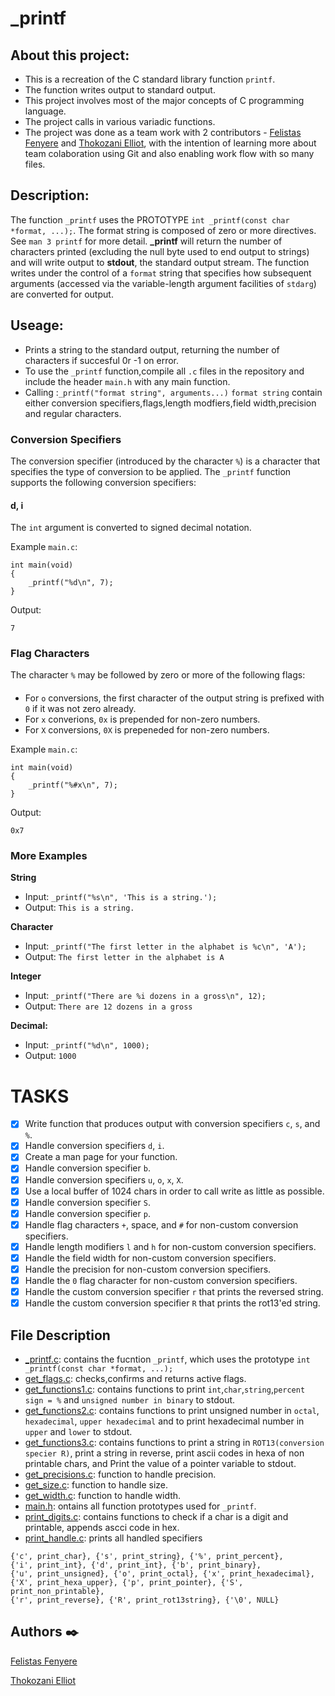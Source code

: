 # _printf
## About this project:
- This is a recreation of the C standard library function ```printf```.
- The function writes output to standard output.
- This project involves most of the major concepts of C programming language.
- The project calls in various variadic functions.
- The project was done as a team work with 2 contributors - [Felistas Fenyere](https://github.com/fifithatlady) and [Thokozani Elliot](https://github.com/thokozanielliot),
 with the intention of learning more about team colaboration using Git and also enabling work flow with so many files.
## Description:
The function `_printf` uses the PROTOTYPE ```int _printf(const char *format, ...);```. 
The format string is composed of zero or more directives. See ```man 3 printf``` for more detail. 
**_printf** will return the number of characters printed (excluding the null byte used to end output to strings) and will write output to **stdout**,
the standard output stream.
The function writes under the control of a `format` string that specifies how subsequent arguments
(accessed via the variable-length argument facilities of `stdarg`) are converted for output.
## Useage:
- Prints a string to the standard output, returning the number of characters if succesful 0r -1 on error.
- To use the `_printf` function,compile all `.c` files in the repository and include the header `main.h` with
  any main function.
- Calling :`_printf("format string", arguments...)` `format string` contain either conversion specifiers,flags,length modfiers,field width,precision and regular characters.
### Conversion Specifiers
The conversion specifier (introduced by the character `%`) is a character that
specifies the type of conversion to be applied. The `_printf` function
supports the following conversion specifiers:

#### d, i
The `int` argument is converted to signed decimal notation.

Example `main.c`:
```
int main(void)
{
    _printf("%d\n", 7);
}
```
Output:
```
7
```
### Flag Characters
The character `%` may be followed by zero or more of the following flags:

#### #
  * For `o` conversions, the first character of the output string is prefixed
  with `0` if it was not zero already.
  * For `x` converions, `0x` is prepended for non-zero numbers.
  * For `X` conversions, `0X` is prepeneded for non-zero numbers.

Example `main.c`:
```
int main(void)
{
    _printf("%#x\n", 7);
}
```
Output:
```
0x7
```
### More Examples
**String**
* Input: ```_printf("%s\n", 'This is a string.');```
* Output: ```This is a string.```

**Character**
* Input: ```_printf("The first letter in the alphabet is %c\n", 'A');```
* Output: ```The first letter in the alphabet is A```

**Integer**
* Input: ```_printf("There are %i dozens in a gross\n", 12);```
* Output: ```There are 12 dozens in a gross```

**Decimal:**
* Input: ```_printf("%d\n", 1000);```
* Output:  ```1000```

# TASKS
- [x] Write function that produces output with conversion specifiers ```c```, ```s```, and ```%```.
- [x] Handle conversion specifiers ```d```, ```i```.
- [x] Create a man page for your function.
- [x] Handle conversion specifier ```b```.
- [x] Handle conversion specifiers ```u```, ```o```, ```x```, ```X```.
- [x] Use a local buffer of 1024 chars in order to call write as little as possible.
- [x] Handle conversion specifier ```S```.
- [x] Handle conversion specifier ```p```.
- [x] Handle flag characters ```+```, space, and ```#``` for non-custom conversion specifiers.
- [x] Handle length modifiers ```l``` and ```h``` for non-custom conversion specifiers.
- [x] Handle the field width for non-custom conversion specifiers.
- [x] Handle the precision for non-custom conversion specifiers.
- [x] Handle the ```0``` flag character for non-custom conversion specifiers.
- [x] Handle the custom conversion specifier ```r``` that prints the reversed string.
- [x] Handle the custom conversion specifier ```R``` that prints the rot13'ed string.
## File Description
* [_printf.c](./_printf.c): contains the  fucntion ```_printf```, which uses the prototype ```int _printf(const char *format, ...);```
* [get_flags.c](./get_flags.c): checks,confirms and returns active flags.
* [get_functions1.c](./get_functions1.c): contains functions to print `int`,`char`,`string`,`percent sign = %` and `unsigned number in binary` to stdout.
* [get_functions2.c](./get_functions2.c): contains functions to print unsigned number in `octal`, `hexadecimal`, `upper hexadecimal` and to print hexadecimal number in `upper` and `lower` to stdout.
* [get_functions3.c](./get_functions3.c): contains functions to print a string in `ROT13(conversion specier R)`, print a string in reverse, print ascii codes in hexa of non printable chars, and Print the value of a pointer variable to stdout.
* [get_precisions.c](./get_precisions.c): function to handle precision.
* [get_size.c](./get_size.c): function to handle size.
* [get_width.c](./get_width.c): function to handle width.
* [main.h](./main.h): ontains all function prototypes used for ```_printf```.
* [print_digits.c](./print_digits.c): contains functions to check if a char is a digit and printable, appends ascci code in hex.
* [print_handle.c](./print_handle.c): prints all handled specifiers
```
{'c', print_char}, {'s', print_string}, {'%', print_percent},
{'i', print_int}, {'d', print_int}, {'b', print_binary},
{'u', print_unsigned}, {'o', print_octal}, {'x', print_hexadecimal},
{'X', print_hexa_upper}, {'p', print_pointer}, {'S', print_non_printable},
{'r', print_reverse}, {'R', print_rot13string}, {'\0', NULL}
```

## Authors :black_nib:
[Felistas Fenyere](https://github.com/fifithatlady)

[Thokozani Elliot](https://github.com/thokozanielliot)
